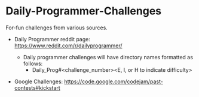 # Daily-Programmer-Challenges
For-fun challenges from various sources.

* Daily Programmer reddit page: https://www.reddit.com/r/dailyprogrammer/
    * Daily programmer challenges will have directory names formatted as follows:
        * Daily_Prog#<challenge_number><E, I, or H to indicate difficulty>

* Google Challenges: https://code.google.com/codejam/past-contests#kickstart

